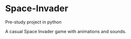 # Space-Invader

Pre-study project in python

A casual Space Invader game with animations and sounds. 
